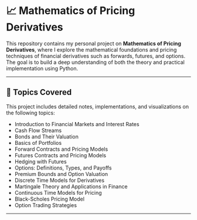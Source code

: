 # 📈 Mathematics of Pricing Derivatives

This repository contains my personal project on **Mathematics of Pricing Derivatives**, where I explore the mathematical foundations and pricing techniques of financial derivatives such as forwards, futures, and options. The goal is to build a deep understanding of both the theory and practical implementation using Python.

---

## 🧾 Topics Covered

This project includes detailed notes, implementations, and visualizations on the following topics:

- Introduction to Financial Markets and Interest Rates
- Cash Flow Streams
- Bonds and Their Valuation
- Basics of Portfolios
- Forward Contracts and Pricing Models
- Futures Contracts and Pricing Models
- Hedging with Futures
- Options: Definitions, Types, and Payoffs
- Premium Bounds and Option Valuation
- Discrete Time Models for Derivatives
- Martingale Theory and Applications in Finance
- Continuous Time Models for Pricing
- Black-Scholes Pricing Model
- Option Trading Strategies

---
<!--
## 📁 Repository Structure

```bash
mathematics-of-pricing-derivatives/
├── notebooks/
│   ├── 01_financial_markets_interest_rates.ipynb
│   ├── 02_cash_flow_stream.ipynb
│   ├── 03_bonds.ipynb
│   ├── 04_portfolio_basics.ipynb
│   ├── 05_forwards_pricing_models.ipynb
│   ├── 06_futures_pricing_models.ipynb
│   ├── 07_hedging_with_futures.ipynb
│   ├── 08_options_intro.ipynb
│   ├── 09_premium_bounds_valuation.ipynb
│   ├── 10_discrete_time_models.ipynb
│   ├── 11_martingale_theory.ipynb
│   ├── 12_continuous_time_models.ipynb
│   ├── 13_black_scholes_model.ipynb
│   └── 14_option_trading_strategy.ipynb
├── src/
│   ├── bonds.py
│   ├── forwards.py
│   ├── futures.py
│   ├── options.py
│   ├── black_scholes.py
│   └── utils.py
├── reports/
│   ├── summary_notes.pdf
│   └── final_project_report.pdf
├── data/
│   └── sample_market_data.csv
├── requirements.txt
└── README.md
